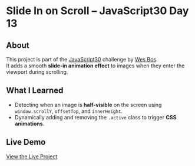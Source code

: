 # Slide In on Scroll – JavaScript30 Day 13

## About  
This project is part of the [JavaScript30](https://javascript30.com) challenge by [Wes Bos](https://github.com/wesbos).  
It adds a smooth **slide-in animation effect** to images when they enter the viewport during scrolling. 

## What I Learned  
- Detecting when an image is **half-visible** on the screen using `window.scrollY`, `offsetTop`, and `innerHeight`.
- Dynamically adding and removing the `.active` class to trigger **CSS animations**.

## Live Demo  
[View the Live Project](https://m-anees-c.github.io/javascript30/day13-slide-in-on-scroll/)